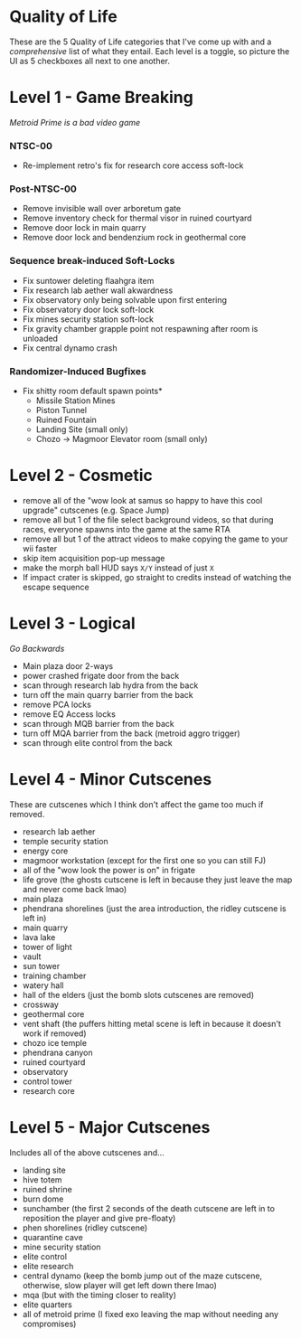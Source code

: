 # Quality of Life

These are the 5 Quality of Life categories that I've come up with and a *comprehensive* list of what they entail. Each level is a toggle, so picture the UI as 5 checkboxes all next to one another.

# Level 1 - Game Breaking
*Metroid Prime is a bad video game*

### NTSC-00
- Re-implement retro's fix for research core access soft-lock

### Post-NTSC-00
- Remove invisible wall over arboretum gate
- Remove inventory check for thermal visor in ruined courtyard
- Remove door lock in main quarry
- Remove door lock and bendenzium rock in geothermal core

### Sequence break-induced Soft-Locks
- Fix suntower deleting flaahgra item
- Fix research lab aether wall akwardness
- Fix observatory only being solvable upon first entering
- Fix observatory door lock soft-lock
- Fix mines security station soft-lock
- Fix gravity chamber grapple point not respawning after room is unloaded
- Fix central dynamo crash

### Randomizer-Induced Bugfixes
- Fix shitty room default spawn points*
    - Missile Station Mines
    - Piston Tunnel
    - Ruined Fountain
    - Landing Site (small only)
    - Chozo -> Magmoor Elevator room (small only)

# Level 2 - Cosmetic
- remove all of the "wow look at samus so happy to have this cool upgrade" cutscenes (e.g. Space Jump)
- remove all but 1 of the file select background  videos, so that during races, everyone spawns into the game at the same RTA
- remove all but 1 of the attract videos to make copying the game to your wii faster
- skip item acquisition pop-up message
- make the morph ball HUD says `X/Y` instead of just `X`
- If impact crater is skipped, go straight to credits instead of watching the escape sequence

# Level 3 - Logical
*Go Backwards*
- Main plaza door 2-ways
- power crashed frigate door from the back
- scan through research lab hydra from the back
- turn off the main quarry barrier from the back
- remove PCA locks
- remove EQ Access locks
- scan through MQB barrier from the back
- turn off MQA barrier from the back (metroid aggro trigger)
- scan through elite control from the back

# Level 4 - Minor Cutscenes
These are cutscenes which I think don't affect the game too much if removed.
- research lab aether
- temple security station
- energy core
- magmoor workstation (except for the first one so you can still FJ)
- all of the "wow look the power is on" in frigate
- life grove (the ghosts cutscene is left in because they just leave the map and never come back lmao)
- main plaza
- phendrana shorelines (just the area introduction, the ridley cutscene is left in)
- main quarry
- lava lake
- tower of light
- vault
- sun tower
- training chamber
- watery hall
- hall of the elders (just the bomb slots cutscenes are removed)
- crossway
- geothermal core
- vent shaft (the puffers hitting metal scene is left in because it doesn't work if removed)
- chozo ice temple
- phendrana canyon
- ruined courtyard
- observatory
- control tower
- research core

# Level 5 - Major Cutscenes
Includes all of the above cutscenes and...
- landing site
- hive totem
- ruined shrine
- burn dome
- sunchamber (the first 2 seconds of the death cutscene are left in to reposition the player and give pre-floaty)
- phen shorelines (ridley cutscene)
- quarantine cave
- mine security station
- elite control
- elite research
- central dynamo (keep the bomb jump out of the maze cutscene, otherwise, slow player will get left down there lmao)
- mqa (but with the timing closer to reality)
- elite quarters
- all of metroid prime (I fixed exo leaving the map without needing any compromises)
